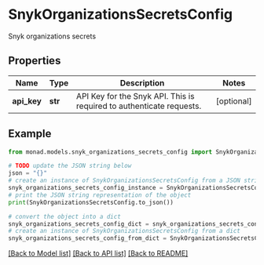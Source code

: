 # SnykOrganizationsSecretsConfig

Snyk organizations secrets

## Properties

Name | Type | Description | Notes
------------ | ------------- | ------------- | -------------
**api_key** | **str** | API Key for the Snyk API. This is required to authenticate requests. | [optional] 

## Example

```python
from monad.models.snyk_organizations_secrets_config import SnykOrganizationsSecretsConfig

# TODO update the JSON string below
json = "{}"
# create an instance of SnykOrganizationsSecretsConfig from a JSON string
snyk_organizations_secrets_config_instance = SnykOrganizationsSecretsConfig.from_json(json)
# print the JSON string representation of the object
print(SnykOrganizationsSecretsConfig.to_json())

# convert the object into a dict
snyk_organizations_secrets_config_dict = snyk_organizations_secrets_config_instance.to_dict()
# create an instance of SnykOrganizationsSecretsConfig from a dict
snyk_organizations_secrets_config_from_dict = SnykOrganizationsSecretsConfig.from_dict(snyk_organizations_secrets_config_dict)
```
[[Back to Model list]](../README.md#documentation-for-models) [[Back to API list]](../README.md#documentation-for-api-endpoints) [[Back to README]](../README.md)


